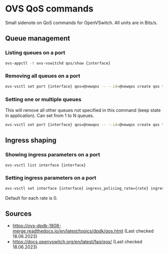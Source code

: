 # OVS QoS commands

Small sidenote on QoS commands for OpenVSwitch. All units are in Bits/s.

## Queue management

### Listing queues on a port

```bash
ovs-appctl -t ovs-vswitchd qos/show {interface}
```

### Removing all queues on a port

```bash
ovs-vsctl set port {interface} qos=@newqos -- --id=@newqos create qos type=linux-htb
```

### Setting one or multiple queues
This will remove all other queues not specified in this command (keep state in application).
Can set from 1 to N queues.

```bash
ovs-vsctl set port {interface} qos=@newqos -- --id=@newqos create qos type=linux-htb queues:1=@queue1 ... queues:N=@queueN -- --id=@queue1 create queue other-config:min-rate={rate} other-config:burst={rate} other_config:max-rate={rate} other_config:priority={priority} -- ... -- --id=@queueN create queue other-config:min-rate={rate} other-config:burst={rate} other_config:max-rate={rate} other_config:priority={rate}
```

## Ingress shaping

### Showing ingress parameters on a port

```bash
ovs-vsctl list interface {interface}
```

### Setting ingress parameters on a port

```bash
ovs-vsctl set interface {interface} ingress_policing_rate={rate} ingress_policing_burst={rate}
```
Default for each rate is 0.

## Sources
- https://ovs-dpdk-1808-merge.readthedocs.io/en/latest/topics/dpdk/qos.html (Last checked 18.06.2023)
- https://docs.openvswitch.org/en/latest/faq/qos/ (Last checked 18.06.2023)